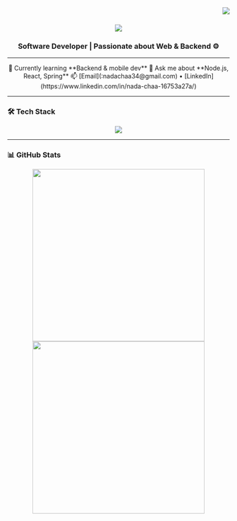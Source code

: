 <img align="right" src="https://visitor-badge.laobi.icu/badge?page_id=Nada-webdev" />

<h1 align="center">
  <img src="https://readme-typing-svg.herokuapp.com/?font=Righteous&size=35&center=true&vCenter=true&width=500&height=70&duration=4000&lines=Hi+There!+👋;+I'm+Nada!" />
</h1>

<h3 align="center">Software Developer | Passionate about Web & Backend ⚙️</h3>

---

<div align="center">
🌱 Currently learning **Backend & mobile dev**  
💬 Ask me about **Node.js, React, Spring**  
📫 [Email](:nadachaa34@gmail.com) • [LinkedIn](https://www.linkedin.com/in/nada-chaa-16753a27a/)
</div>

---

### 🛠️ Tech Stack
<div align="center">
  <img src="https://skillicons.dev/icons?i=java,javascript,python,c,php,html,css,tailwind,react,vite,nodejs,spring,django,mysql,mongodb,postgres,git,figma,postman" />
</div>


---

### 📊 GitHub Stats
<div align="center">
  <img width="390" src="https://github-readme-stats.vercel.app/api?username=Nada-webdev&count_private=true&show_icons=true&theme=react&rank_icon=github&border_radius=10" />
  <img width="390" src="https://github-readme-stats.vercel.app/api/top-langs/?username=Nada-webdev&layout=compact&theme=react&border_radius=10&hide=html&langs_count=8" />
</div>
